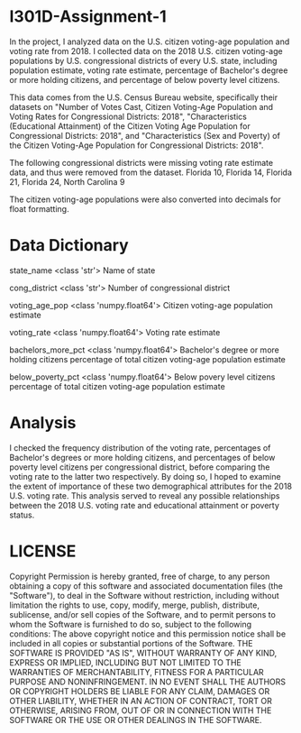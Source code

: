 # I301D-Assignment-1
In the project, I analyzed data on the U.S. citizen voting-age population and voting rate from 2018.
I collected data on the 2018 U.S. citizen voting-age populations by U.S. congressional districts of every U.S. state, including population estimate, voting rate estimate, percentage of Bachelor's degree or more holding citizens, and percentage of below poverty level citizens.

This data comes from the U.S. Census Bureau website, specifically their datasets on "Number of Votes Cast, Citizen Voting-Age Population and Voting Rates for Congressional Districts: 2018", "Characteristics (Educational Attainment) of the Citizen Voting Age Population for Congressional Districts: 2018", and "Characteristics (Sex and Poverty) of the Citizen Voting-Age Population for Congressional Districts: 2018".

The following congressional districts were missing voting rate estimate data, and thus were removed from the dataset. 
Florida 10, Florida 14, Florida 21, Florida 24, North Carolina 9

The citizen voting-age populations were also converted into decimals for float formatting.
 
# Data Dictionary
state_name <class 'str'> Name of state

cong_district <class 'str'> Number of congressional district

voting_age_pop <class 'numpy.float64'> Citizen voting-age population estimate

voting_rate <class 'numpy.float64'> Voting rate estimate

bachelors_more_pct <class 'numpy.float64'> Bachelor's degree or more holding citizens percentage of total citizen voting-age population estimate

below_poverty_pct <class 'numpy.float64'> Below povery level citizens percentage of total citizen voting-age population estimate

# Analysis
I checked the frequency distribution of the voting rate, percentages of Bachelor's degrees or more holding citizens, and percentages of below poverty level citizens per congressional district, before comparing the voting rate to the latter two respectively. By doing so, I hoped to examine the extent of importance of these two demographical attributes for the 2018 U.S. voting rate. This analysis served to reveal any possible relationships between the 2018 U.S. voting rate and educational attainment or poverty status. 

# LICENSE
Copyright <YEAR> <COPYRIGHT HOLDER>
Permission is hereby granted, free of charge, to any person obtaining a copy of this software and associated documentation files (the "Software"), to deal in the Software without restriction, including without limitation the rights to use, copy, modify, merge, publish, distribute, sublicense, and/or sell copies of the Software, and to permit persons to whom the Software is furnished to do so, subject to the following conditions:
The above copyright notice and this permission notice shall be included in all copies or substantial portions of the Software.
THE SOFTWARE IS PROVIDED "AS IS", WITHOUT WARRANTY OF ANY KIND, EXPRESS OR IMPLIED, INCLUDING BUT NOT LIMITED TO THE WARRANTIES OF MERCHANTABILITY, FITNESS FOR A PARTICULAR PURPOSE AND NONINFRINGEMENT. IN NO EVENT SHALL THE AUTHORS OR COPYRIGHT HOLDERS BE LIABLE FOR ANY CLAIM, DAMAGES OR OTHER LIABILITY, WHETHER IN AN ACTION OF CONTRACT, TORT OR OTHERWISE, ARISING FROM, OUT OF OR IN CONNECTION WITH THE SOFTWARE OR THE USE OR OTHER DEALINGS IN THE SOFTWARE.

